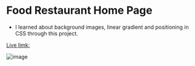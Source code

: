 # Food Restaurant Home Page

- I learned about background images, linear gradient and positioning in CSS through this project.

[Live limk:](https://food-restaurant-home-page-p2.netlify.app/)

![image](https://img.shields.io/badge/CSS-food-green)
